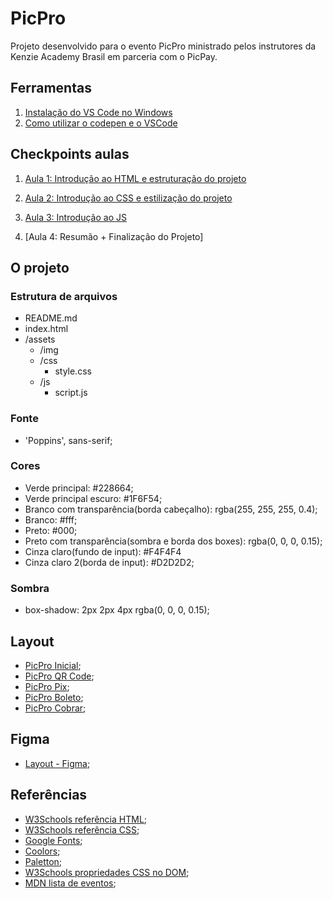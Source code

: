 # PicPro

Projeto desenvolvido para o evento PicPro ministrado pelos instrutores da Kenzie Academy Brasil em parceria com o PicPay.

## Ferramentas

1. [Instalação do VS Code no Windows](https://kenzie.com.br/blog/instalacao-vs-code-windows/)
2. [Como utilizar o codepen e o VSCode](https://kenzie-academy-brasil.github.io/ferramentas/)

## Checkpoints aulas

1. [Aula 1: Introdução ao HTML e estruturação do projeto](https://kenzieacademybr.notion.site/Checkpoint-dffdc96f6a3f4db887713163d69fb756)

2. [Aula 2: Introdução ao CSS e estilização do projeto](https://kenzieacademybr.notion.site/Checkpoint-b605faa196074f558ba5ef9a91d38919)
3. [Aula 3: Introdução ao JS](https://kenzieacademybr.notion.site/Checkpoint-db6f7863c5194db48feffa58c6d22f42)
4. [Aula 4: Resumão + Finalização do Projeto]


## O projeto

### Estrutura de arquivos

- README.md
- index.html
- /assets
  - /img
  - /css
    - style.css
  - /js
    - script.js

### Fonte

- 'Poppins', sans-serif;

### Cores

- Verde principal: #228664;
- Verde principal escuro: #1F6F54;
- Branco com transparência(borda cabeçalho): rgba(255, 255, 255, 0.4);
- Branco: #fff;
- Preto: #000;
- Preto com transparência(sombra e borda dos boxes): rgba(0, 0, 0, 0.15);
- Cinza claro(fundo de input): #F4F4F4
- Cinza claro 2(borda de input): #D2D2D2;

### Sombra

- box-shadow: 2px 2px 4px rgba(0, 0, 0, 0.15);

## Layout

- [PicPro Inicial](./assets/img/layout.png);
- [PicPro QR Code](./assets/img/layout-qrcode.png);
- [PicPro Pix](./assets/img/layout-pix.png);
- [PicPro Boleto](./assets/img/layout-boleto.png);
- [PicPro Cobrar](./assets/img/layout-cobrar.png);

## Figma

- [Layout - Figma](https://www.figma.com/file/RYHPs4ndUnTv2qAlXsES2c/Projeto_PicPay_2022-02?node-id=469%3A914);

## Referências

- [W3Schools referência HTML](https://www.w3schools.com/tags/default.asp);
- [W3Schools referência CSS](https://www.w3schools.com/cssref/default.asp);
- [Google Fonts](https://fonts.google.com/);
- [Coolors](https://coolors.co/palettes/trending);
- [Paletton](https://paletton.com/);
- [W3Schools propriedades CSS no DOM](https://www.w3schools.com/jsref/dom_obj_style.asp);
- [MDN lista de eventos](https://developer.mozilla.org/en-US/docs/Web/Events);
